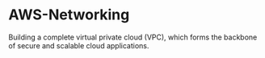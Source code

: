 # AWS-Networking
Building a complete virtual private cloud (VPC), which forms the backbone of secure and scalable cloud applications.
